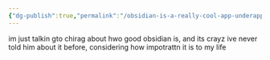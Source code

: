 ```yaml
---
{"dg-publish":true,"permalink":"/obsidian-is-a-really-cool-app-underappreciated/"}
---
```


im just talkin gto chirag about hwo good obsidian is, and its crayz ive never told him about it before, considering how impotrattn it is to my life
